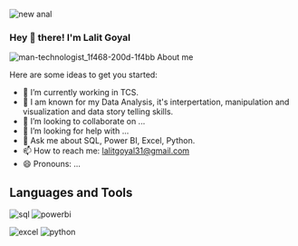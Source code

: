 
![new anal](https://github.com/goyallalit/goyallalit/assets/120114206/81fe47d3-5b2b-4676-b7d8-fba3872d5f99)
 
### Hey 👋 there! I'm Lalit Goyal 

![man-technologist_1f468-200d-1f4bb](https://github.com/goyallalit/goyallalit/assets/120114206/8d723aaf-d581-41bb-bc54-40e8303c962f) About me  

Here are some ideas to get you started:

- 🔭 I’m currently working in TCS.
- 🌱 I am known for my Data Analysis, it's interpertation, manipulation and visualization and data story telling skills.
- 👯 I’m looking to collaborate on ...   
- 🤔 I’m looking for help with ...                            
- 💬 Ask me about SQL, Power BI, Excel, Python.
- 📫 How to reach me: lalitgoyal31@gmail.com
- 😄 Pronouns: ...
 
## Languages and Tools 
![sql](https://github.com/goyallalit/goyallalit/assets/120114206/bbfc554c-24e0-4716-bdb7-ee795ae80dd4)
![powerbi](https://github.com/goyallalit/goyallalit/assets/120114206/12cb653e-9ebc-4924-90ec-bc6a8594433c)


![excel](https://github.com/goyallalit/goyallalit/assets/120114206/94197190-11f8-44bd-aaf7-19248b3e1649)
![python](https://github.com/goyallalit/goyallalit/assets/120114206/5c7efcc2-3a0e-4098-8f8e-12f9d1e5ee61)

 
